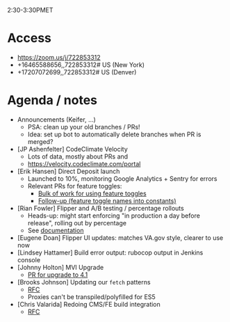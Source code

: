 2:30-3:30PMET

# Access

* https://zoom.us/j/722853312
* +16465588656,,722853312# US (New York)
* +17207072699,,722853312# US (Denver)

# Agenda / notes

* Announcements (Keifer, ...)
  * PSA: clean up your old branches / PRs!
  * Idea: set up bot to automatically delete branches when PR is merged?
* \[JP Ashenfelter\] CodeClimate Velocity
  * Lots of data, mostly about PRs and 
  * https://velocity.codeclimate.com/portal
* \[Erik Hansen\] Direct Deposit launch
  * Launched to 10%, monitoring Google Analytics + Sentry for errors
  * Relevant PRs for feature toggles:
    * [Bulk of work for using feature toggles](https://github.com/department-of-veterans-affairs/vets-website/commit/5dd83de9f1d29c8342fde041ca3fc35429301df2)
    * [Follow-up (feature toggle names into constants)](https://github.com/department-of-veterans-affairs/vets-website/commit/9eb8de965f5e7bc8928f33ac855141df9221e8fa)
* \[Rian Fowler\] Flipper and A/B testing / percentage rollouts
  * Heads-up: might start enforcing "in production a day before release", rolling out by percentage
  * See [documentation](https://department-of-veterans-affairs.github.io/veteran-facing-services-tools/platform/tools/feature-toggles)
* \[Eugene Doan\] Flipper UI updates: matches VA.gov style, clearer to use now
* \[Lindsey Hattamer\] Build error output: rubocop output in Jenkins console
* \[Johnny Holton\] MVI Upgrade
  * [PR for upgrade to 4.1](https://github.com/department-of-veterans-affairs/vets-api/pull/3219)
* \[Brooks Johnson\] Updating our `fetch` patterns
  * [RFC](https://github.com/department-of-veterans-affairs/vets-website/pull/10845)
  * Proxies can't be transpiled/polyfilled for ES5
* \[Chris Valarida\] Redoing CMS/FE build integration
  * [RFC](https://github.com/department-of-veterans-affairs/va.gov-team/pull/2150)
